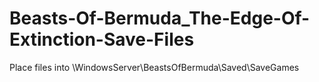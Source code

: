 # Beasts-Of-Bermuda_The-Edge-Of-Extinction-Save-Files

Place files into \WindowsServer\BeastsOfBermuda\Saved\SaveGames
